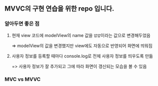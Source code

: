## MVVC의 구현 연습을 위한 repo 입니다.

### 알아두면 좋은 점

1. 현재 view 코드에 modelView의 name 값을 `얍얍`이라는 값으로 변경해두었음
  
    => modelView의 값을 변경했지만 view에도 자동으로 반영되어 화면에 띄워짐

2. 사용자 정보를 등록할 때마다 console.log로 전체 사용자 정보를 띄우도록 만듦

    => 사용자 정보가 잘 추가되고 그에 따라 화면이 갱신되는 모습을 볼 수 있음
    
    
### MVC vs MVVC
